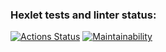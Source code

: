 ### Hexlet tests and linter status:
[![Actions Status](https://github.com/Werstad/frontend-project-44/actions/workflows/hexlet-check.yml/badge.svg)](https://github.com/Werstad/frontend-project-44/actions)
[![Maintainability](https://api.codeclimate.com/v1/badges/7cdd7c9ee9ef10331f0f/maintainability)](https://codeclimate.com/github/Werstad/frontend-project-44/maintainability)